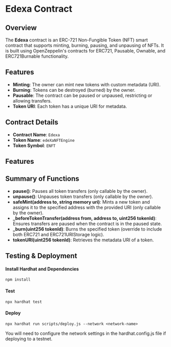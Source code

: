 # Edexa Contract

## Overview
The **Edexa** contract is an ERC-721 Non-Fungible Token (NFT) smart contract that supports minting, burning, pausing, and unpausing of NFTs. It is built using OpenZeppelin's contracts for ERC721, Pausable, Ownable, and ERC721Burnable functionality.

## Features
- **Minting**: The owner can mint new tokens with custom metadata (URI).
- **Burning**: Tokens can be destroyed (burned) by the owner.
- **Pausable**: The contract can be paused or unpaused, restricting or allowing transfers.
- **Token URI**: Each token has a unique URI for metadata.

## Contract Details
- **Contract Name**: `Edexa`
- **Token Name**: `edeXaNFTEngine`
- **Token Symbol**: `ENFT`


## Features

## Summary of Functions

- **pause()**: Pauses all token transfers (only callable by the owner).
- **unpause()**: Unpauses token transfers (only callable by the owner).
- **safeMint(address to, string memory uri)**: Mints a new token and assigns it to the specified address with the provided URI (only callable by the owner).
- **_beforeTokenTransfer(address from, address to, uint256 tokenId)**: Ensures transfers are paused when the contract is in the paused state.
- **_burn(uint256 tokenId)**: Burns the specified token (override to include both ERC721 and ERC721URIStorage logic).
- **tokenURI(uint256 tokenId)**: Retrieves the metadata URI of a token.


## Testing & Deployment

#### Install Hardhat and Dependencies


    npm install

#### Test

    npx hardhat test



#### Deploy

    npx hardhat run scripts/deploy.js --network <network-name>

You will need to configure the network settings in the hardhat.config.js file if deploying to a testnet.

